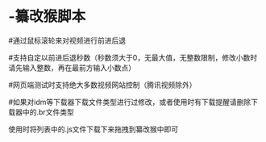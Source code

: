 # -纂改猴脚本


#通过鼠标滚轮来对视频进行前进后退


#支持自定以前进后退秒数（秒数须大于0，无最大值，无整数限制，修改小数时请先输入整数，再在最前方输入小数点）


#网页端测试时支持绝大多数视频网站控制（腾讯视频除外）


#如果对idm等下载器下载文件类型进行过修改，或者使用时有下载提醒请删除下载器中的.br文件类型


使用时将列表中的.js文件下载下来拖拽到纂改猴中即可
